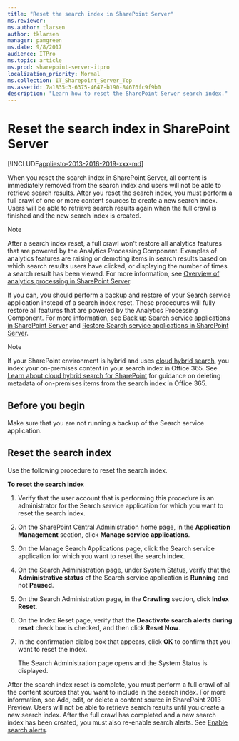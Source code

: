 ```yaml
---
title: "Reset the search index in SharePoint Server"
ms.reviewer: 
ms.author: tlarsen
author: tklarsen
manager: pamgreen
ms.date: 9/8/2017
audience: ITPro
ms.topic: article
ms.prod: sharepoint-server-itpro
localization_priority: Normal
ms.collection: IT_Sharepoint_Server_Top
ms.assetid: 7a1835c3-6375-4647-b190-84676fc9f9b0
description: "Learn how to reset the SharePoint Server search index."
---
```


# Reset the search index in SharePoint Server

[!INCLUDE[appliesto-2013-2016-2019-xxx-md](../includes/appliesto-2013-2016-2019-xxx-md.md)]
  
When you reset the search index in SharePoint Server, all content is immediately removed from the search index and users will not be able to retrieve search results. After you reset the search index, you must perform a full crawl of one or more content sources to create a new search index. Users will be able to retrieve search results again when the full crawl is finished and the new search index is created.
  
> [!NOTE]
> After a search index reset, a full crawl won't restore all analytics features that are powered by the Analytics Processing Component. Examples of analytics features are raising or demoting items in search results based on which search results users have clicked, or displaying the number of times a search result has been viewed. For more information, see [Overview of analytics processing in SharePoint Server](overview-of-analytics-processing.md). 
> 
> If you can, you should perform a backup and restore of your Search service application instead of a search index reset. These procedures will fully restore all features that are powered by the Analytics Processing Component. For more information, see [Back up Search service applications in SharePoint Server](../administration/back-up-a-search-service-application.md) and [Restore Search service applications in SharePoint Server](../administration/restore-a-search-service-application.md). 
  
> [!NOTE]
> If your SharePoint environment is hybrid and uses [cloud hybrid search](/SharePoint/hybrid/learn-about-cloud-hybrid-search-for-sharepoint), you index your on-premises content in your search index in Office 365. See [Learn about cloud hybrid search for SharePoint](/SharePoint/hybrid/learn-about-cloud-hybrid-search-for-sharepoint) for guidance on deleting metadata of on-premises items from the search index in Office 365. 
  
    
## Before you begin
<a name="begin"> </a>

Make sure that you are not running a backup of the Search service application.
  
## Reset the search index
<a name="proc1"> </a>

Use the following procedure to reset the search index.
  
 **To reset the search index**
  
1. Verify that the user account that is performing this procedure is an administrator for the Search service application for which you want to reset the search index.
    
2. On the SharePoint Central Administration home page, in the **Application Management** section, click **Manage service applications**.
    
3. On the Manage Search Applications page, click the Search service application for which you want to reset the search index. 
    
4. On the Search Administration page, under System Status, verify that the **Administrative status** of the Search service application is **Running** and not **Paused**. 
    
5. On the Search Administration page, in the **Crawling** section, click **Index Reset**.
    
6. On the Index Reset page, verify that the **Deactivate search alerts during reset** check box is checked, and then click **Reset Now**.
    
7. In the confirmation dialog box that appears, click **OK** to confirm that you want to reset the index. 
    
    The Search Administration page opens and the System Status is displayed.
    
After the search index reset is complete, you must perform a full crawl of all the content sources that you want to include in the search index. For more information, see Add, edit, or delete a content source in SharePoint 2013 Preview. Users will not be able to retrieve search results until you create a new search index. After the full crawl has completed and a new search index has been created, you must also re-enable search alerts. See [Enable search alerts](enable-search-alerts.md).
  

